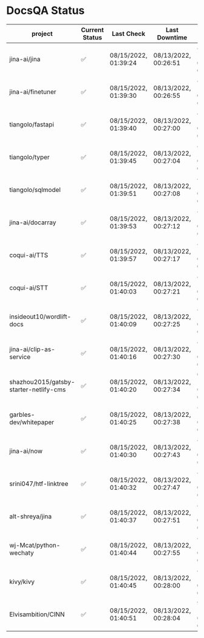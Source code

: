 # DocsQA Status

|               project                |Current Status|     Last Check     |   Last Downtime    |             % Uptime              |
|--------------------------------------|--------------|--------------------|--------------------|-----------------------------------|
|jina-ai/jina                          |✅            |08/15/2022, 01:39:24|08/13/2022, 00:26:51|88.890 (since 08/11/2022, 05:10:08)|
|jina-ai/finetuner                     |✅            |08/15/2022, 01:39:30|08/13/2022, 00:26:55|88.889 (since 08/11/2022, 05:10:08)|
|tiangolo/fastapi                      |✅            |08/15/2022, 01:39:40|08/13/2022, 00:27:00|88.890 (since 08/11/2022, 05:10:08)|
|tiangolo/typer                        |✅            |08/15/2022, 01:39:45|08/13/2022, 00:27:04|88.889 (since 08/11/2022, 05:10:08)|
|tiangolo/sqlmodel                     |✅            |08/15/2022, 01:39:51|08/13/2022, 00:27:08|88.889 (since 08/11/2022, 05:10:08)|
|jina-ai/docarray                      |✅            |08/15/2022, 01:39:53|08/13/2022, 00:27:12|88.885 (since 08/11/2022, 05:10:08)|
|coqui-ai/TTS                          |✅            |08/15/2022, 01:39:57|08/13/2022, 00:27:17|88.884 (since 08/11/2022, 05:10:08)|
|coqui-ai/STT                          |✅            |08/15/2022, 01:40:03|08/13/2022, 00:27:21|88.883 (since 08/11/2022, 05:10:08)|
|insideout10/wordlift-docs             |✅            |08/15/2022, 01:40:09|08/13/2022, 00:27:25|88.882 (since 08/11/2022, 05:10:08)|
|jina-ai/clip-as-service               |✅            |08/15/2022, 01:40:16|08/13/2022, 00:27:30|88.882 (since 08/11/2022, 05:10:08)|
|shazhou2015/gatsby-starter-netlify-cms|✅            |08/15/2022, 01:40:20|08/13/2022, 00:27:34|64.439 (since 08/11/2022, 05:10:08)|
|garbles-dev/whitepaper                |✅            |08/15/2022, 01:40:25|08/13/2022, 00:27:38|88.879 (since 08/11/2022, 05:10:08)|
|jina-ai/now                           |✅            |08/15/2022, 01:40:30|08/13/2022, 00:27:43|88.877 (since 08/11/2022, 05:10:08)|
|srini047/htf-linktree                 |✅            |08/15/2022, 01:40:32|08/13/2022, 00:27:47|88.875 (since 08/11/2022, 05:10:08)|
|alt-shreya/jina                       |✅            |08/15/2022, 01:40:37|08/13/2022, 00:27:51|88.873 (since 08/11/2022, 05:10:08)|
|wj-Mcat/python-wechaty                |✅            |08/15/2022, 01:40:44|08/13/2022, 00:27:55|88.872 (since 08/11/2022, 05:10:08)|
|kivy/kivy                             |✅            |08/15/2022, 01:40:45|08/13/2022, 00:28:00|88.869 (since 08/11/2022, 05:10:08)|
|Elvisambition/CINN                    |✅            |08/15/2022, 01:40:51|08/13/2022, 00:28:04|93.739 (since 08/11/2022, 05:10:08)|
